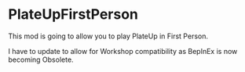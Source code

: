 # PlateUpFirstPerson

This mod is going to allow you to play PlateUp in First Person.

I have to update to allow for Workshop compatibility as BepInEx is now becoming Obsolete.